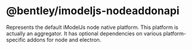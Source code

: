 ﻿# @bentley/imodeljs-nodeaddonapi

Represents the default iModelJs node native platform. This platform is actually an aggregator. It has optional dependencies on various platform-specific addons for node and electron.
